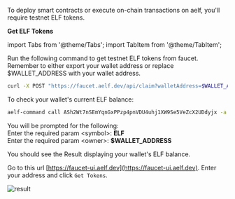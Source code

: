 To deploy smart contracts or execute on-chain transactions on aelf, you'll require testnet ELF tokens.

**Get ELF Tokens**

import Tabs from '@theme/Tabs';
import TabItem from '@theme/TabItem';

<Tabs>
  <TabItem value="cli" label="CLI" default>

Run the following command to get testnet ELF tokens from faucet. Remember to either export your wallet address or replace $WALLET_ADDRESS with your wallet address.

```bash title="Terminal"
curl -X POST "https://faucet.aelf.dev/api/claim?walletAddress=$WALLET_ADDRESS" -H "accept: application/json" -d ""
```
To check your wallet's current ELF balance:
```bash title="Terminal"
aelf-command call ASh2Wt7nSEmYqnGxPPzp4pnVDU4uhj1XW9Se5VeZcX2UDdyjx -a $WALLET_ADDRESS -p $WALLET_PASSWORD -e https://tdvw-test-node.aelf.io GetBalance
```
You will be prompted for the following:  
Enter the required param <symbol\>: **ELF**  
Enter the required param <owner\>: **$WALLET_ADDRESS**

You should see the Result displaying your wallet's ELF balance.

  </TabItem>
  <TabItem value="web" label="Web" default>

Go to this url [https://faucet-ui.aelf.dev](https://faucet-ui.aelf.dev). Enter your address and click `Get Tokens`.

![result](/img/get-token-ui.png)

  </TabItem>
</Tabs>